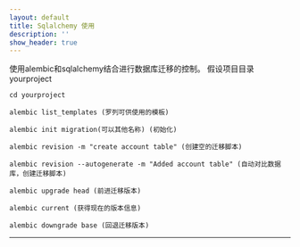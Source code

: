 ```yaml
---
layout: default
title: Sqlalchemy 使用
description: ''
show_header: true
---
```



使用alembic和sqlalchemy结合进行数据库迁移的控制。
假设项目目录yourproject

```
cd yourproject

alembic list_templates (罗列可供使用的模板)

alembic init migration(可以其他名称) (初始化)

alembic revision -m "create account table" (创建空的迁移脚本)

alembic revision --autogenerate -m "Added account table" (自动对比数据库，创建迁移脚本)

alembic upgrade head (前进迁移版本)

alembic current (获得现在的版本信息)

alembic downgrade base (回退迁移版本)
```

***